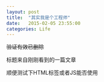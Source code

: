 ```yaml
---
layout: post
title:  "其实我是个工程师"
date:   2015-02-05 23:55:00
categories: Life
---
```


~~验证有效已删除~~

标题来自刚刚看到的一篇文章


顺便测试下HTML标签或者JS能否使用
